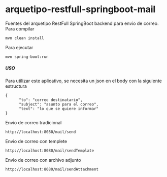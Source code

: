arquetipo-restfull-springboot-mail
=========

Fuentes del arquetipo RestFull SpringBoot backend para envio de correo.
Para compilar
```
mvn clean install
```
Para ejecutar
```
mvn spring-boot:run
```

##### USO

Para utilizar este aplicativo, se necesita un json en el body con la siguiente
estructura
```
{
      "to": "correo destinatario",
      "subject": "asunto para el correo",
      "text": "lo que se quiere informar"
}
```

Envio de correo tradicional
```
http://localhost:8080/mail/send
```
Envio de correo con templete
```
http://localhost:8080/mail/sendTemplate
```
Envio de correo con archivo adjunto
```
http://localhost:8080/mail/sendAttachment

 